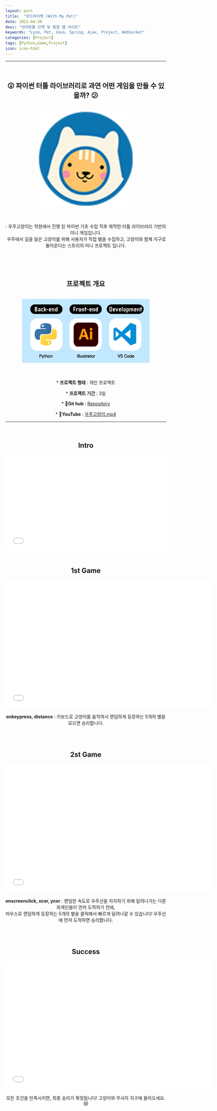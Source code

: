```yaml
---
layout: post
title:  "위드마이펫 (With My Pet)"
date: 2021-04-30
desc: "반려동물 산책 및 통합 웹 사이트"
keywords: "Lyim, Pet, Java, Spring, Ajax, Project, WebSocket"
categories: [Project]
tags: [Python,Game,Project]
icon: icon-html
---
```




***

<center>
<br>
<h2>😮 파이썬 터틀 라이브러리로 과연 어떤 게임을 만들 수 있을까? 😕</h2>

<br>
<img style="width:300px;" src="\static\assets\img\blog\project\astroCat\astrocat-logo.png"><br><br><br>
<p>: 우주고양이는 학원에서 진행 된 파이썬 기초 수업 직후 제작한 터틀 라이브러리 기반의 미니 게임입니다.<br>&nbsp;우주에서 길을 잃은 고양이를 위해 사용자가 직접 별을 수집하고, 고양이와 함께 지구로 돌아온다는 스토리의 미니 프로젝트 입니다.</p><br><br><br>
<h2><b>프로젝트 개요</b></h2><br>
<img src="\static\assets\img\blog\project\astroCat\astrocat-stack.jpg"><br><br><br>
<p> * <b>프로젝트 형태</b> : 개인 프로젝트 </p>
<p> * <b>프로젝트 기간</b> : 3일 </p>
<p> * <b>📂Git hub</b> : <a href="https://github.com/Limy-901/Python_game">Repository</a></p>
<p> * <b>🎥YouTube</b> : <a href="https://www.youtube.com/watch?v=DA8I7XR8q30">우주고양이.mp4</a></p>
</center>

<hr>

<center>
<br>
<h2>Intro</h2>
<iframe src="\static\assets\img\blog\project\astroCat\astro-1.gif" frameborder='0' scrolling='no' width='512px' height='300px' style='-webkit-backface-visibility: hidden;-webkit-transform: scale(1);' ></iframe>
<br><br>
<h2>1st Game</h2>
<iframe src="\static\assets\img\blog\project\astroCat\astro-2.gif" frameborder='0' scrolling='no' width='650px' height='400px' style='-webkit-backface-visibility: hidden;-webkit-transform: scale(1);' ></iframe>
<p><b>onkeypress, distance</b> : 키보드로 고양이를 움직여서 랜덤하게 등장하는 5개의 별을 모으면 승리합니다. </p>
<br><br>
<h2>2st Game</h2>
<iframe src="\static\assets\img\blog\project\astroCat\astro-3.gif" frameborder='0' scrolling='no' width='650px' height='400px' style='-webkit-backface-visibility: hidden;-webkit-transform: scale(1);' ></iframe>
<p><b>onscreenclick, xcor, ycor</b> : 랜덤한 속도로 우주선을 차지하기 위해 달려나가는 다른 외계인들이 먼저 도착하기 전에,<br> 마우스로 랜덤하게 등장하는 5개의 별을 클릭해서 빠르게 달려나갈 수 있습니다! 우주선에 먼저 도착하면 승리합니다.</p>
<br><br>
<h2>Success</h2>
<iframe src="\static\assets\img\blog\project\astroCat\astro-4.gif" frameborder='0' scrolling='no' width='650px' height='400px' style='-webkit-backface-visibility: hidden;-webkit-transform: scale(1);' ></iframe>
<p>모든 조건을 만족시키면, 최종 승리가 확정됩니다! 고양이와 무사히 지구에 돌아오세요. 😻 </p>
</center><br><br>